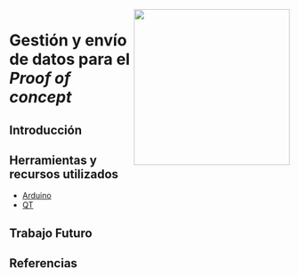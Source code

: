 <img width="280" src="https://teidesat.com/wp-content/uploads/logo_white_outline.svg" align="right" />

# Gestión y envío de datos para el *Proof of concept*

## Introducción

## Herramientas y recursos utilizados

 - [Arduino](https://www.arduino.cc/)
 - [QT](https://www.qt.io/)

## Trabajo Futuro

## Referencias
